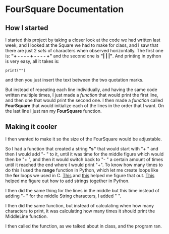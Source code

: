 # FourSquare Documentation

## How I started
I started this project by taking a closer look at the code we had written last week, and I looked at the Square we had to make for class, and I saw that there are just 2 *sets* of characters when observed horizontally. The first one is: **"+ - - - - + - - - - +"** and the second one is **"|        |         |"**. And printing in python is very easy, all it takes is:

    print("")

and then you just insert the text between the two quotation marks.

But instead of repeating each line individually, and having the same code written multiple times, I just made a *function* that would print the first line, and then one that would print the second one. I then made a *function* called **FourSquare** that would initialize each of the lines in the order that I want. On the last line I just ran my **FourSquare** function.

## Making it cooler

I then wanted to make it so the size of the FourSquare would be adjustable.

So I had a function that created a string **"s"** that would start with "+ " and then I would add "- " to it, until it was time for the middle figure which would then be "+ ", and then it would switch back to "- " a certain amount of times until it reached the end where I would print "+". To know how many times to do this I used the **range** function in Python, which let me create loops like the **for** loops we used in C. [This](https://www.geeksforgeeks.org/python-range-function/) and [this](https://www.w3schools.com/python/python_for_loops.asp) helped me figure that out. [This](https://stackoverflow.com/questions/4435169/how-do-i-append-one-string-to-another-in-python) helped me figure out how to add strings together in Python.

I then did the same thing for the lines in the middle but this time instead of adding "- " for the middle String characters, I added "  ".

I then did the same function, but instead of calculating when how many characters to print, it was calculating how many times it should print the MiddleLine function.

I then called the function, as we talked about in class, and the program ran.
